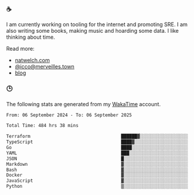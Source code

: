 ### ☕

I am currently working on tooling for the internet and promoting SRE. I am also writing some books, making music and hoarding some data. I like thinking about time.

Read more:

 - [natwelch.com](https://natwelch.com)
 - [@icco@merveilles.town](https://merveilles.town/@icco)
 - [blog](https://writing.natwelch.com)

### 🕒

The following stats are generated from my [WakaTime](https://wakatime.com/@icco) account.

<!--START_SECTION:waka-->

```txt
From: 06 September 2024 - To: 06 September 2025

Total Time: 484 hrs 38 mins

Terraform                                  ██████▓░░░░░░░░░░░░░░░░░░   26.81 %
TypeScript                                 ████▓░░░░░░░░░░░░░░░░░░░░   19.11 %
Go                                         ████░░░░░░░░░░░░░░░░░░░░░   16.11 %
YAML                                       ███░░░░░░░░░░░░░░░░░░░░░░   11.76 %
JSON                                       █░░░░░░░░░░░░░░░░░░░░░░░░   04.14 %
Markdown                                   ▓░░░░░░░░░░░░░░░░░░░░░░░░   02.98 %
Bash                                       ▓░░░░░░░░░░░░░░░░░░░░░░░░   02.87 %
Docker                                     ▓░░░░░░░░░░░░░░░░░░░░░░░░   02.08 %
JavaScript                                 ▓░░░░░░░░░░░░░░░░░░░░░░░░   02.04 %
Python                                     ▒░░░░░░░░░░░░░░░░░░░░░░░░   01.62 %
```

<!--END_SECTION:waka-->
